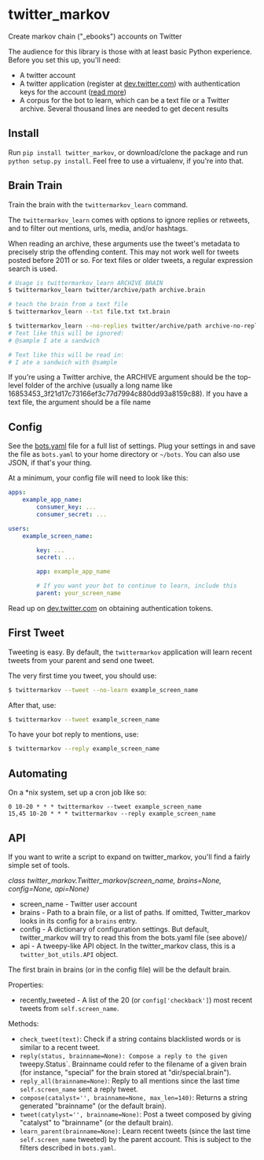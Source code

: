 twitter_markov
==============

Create markov chain ("_ebooks") accounts on Twitter

The audience for this library is those with at least basic Python experience. Before you set this up, you'll need:

* A twitter account
* A twitter application (register at [dev.twitter.com](http://dev.twitter.com)) with authentication keys for the account ([read more](https://dev.twitter.com/oauth))
* A corpus for the bot to learn, which can be a text file or a Twitter archive. Several thousand lines are needed to get decent results

## Install

Run `pip install twitter_markov`, or download/clone the package and run `python setup.py install`. Feel free to use a virtualenv, if you're into that.

## Brain Train

Train the brain with the `twittermarkov_learn` command.

The `twittermarkov_learn` comes with options to ignore replies or retweets, and to filter out mentions, urls, media, and/or hashtags.

When reading an archive, these arguments use the tweet's metadata to precisely strip the offending content. This may not work well for tweets posted before 2011 or so. For text files or older tweets, a regular expression search is used.

```bash
# Usage is twittermarkov_learn ARCHIVE BRAIN
$ twittermarkov_learn twitter/archive/path archive.brain

# teach the brain from a text file
$ twittermarkov_learn --txt file.txt txt.brain

$ twittermarkov_learn --no-replies twitter/archive/path archive-no-replies.brain
# Text like this will be ignored:
# @sample I ate a sandwich

# Text like this will be read in:
# I ate a sandwich with @sample
````

If you're using a Twitter archive, the ARCHIVE argument should be the top-level folder of the archive (usually a long name like 16853453_3f21d17c73166ef3c77d7994c880dd93a8159c88). If you have a text file, the argument should be a file name

## Config

See the [bots.yaml](https://github.com/fitnr/twitter_markov/blob/master/bots.yaml) file for a full list of settings. Plug your settings in and save the file as `bots.yaml` to your home directory  or `~/bots`. You can also use JSON, if that's your thing.

At a minimum, your config file will need to look like this:
````yaml
apps:
    example_app_name:
        consumer_key: ...
        consumer_secret: ...

users:
    example_screen_name:

        key: ...
        secret: ...

        app: example_app_name

        # If you want your bot to continue to learn, include this
        parent: your_screen_name
````

Read up on [dev.twitter.com](https://dev.twitter.com/oauth/overview) on obtaining authentication tokens.

## First Tweet

Tweeting is easy. By default, the `twittermarkov` application will learn recent tweets from your parent and send one tweet.

The very first time you tweet, you should use:

````bash
$ twittermarkov --tweet --no-learn example_screen_name
````

After that, use:

````bash
$ twittermarkov --tweet example_screen_name
````

To have your bot reply to mentions, use:

````bash
$ twittermarkov --reply example_screen_name
````

## Automating

On a *nix system, set up a cron job like so:

````
0 10-20 * * * twittermarkov --tweet example_screen_name
15,45 10-20 * * * twittermarkov --reply example_screen_name
````

## API

If you want to write a script to expand on twitter_markov, you'll find a fairly simple set of tools.

_class twitter_markov.Twitter_markov(screen_name, brains=None, config=None, api=None)_

* screen_name - Twitter user account
* brains - Path to a brain file, or a list of paths. If omitted, Twitter_markov looks in its config for a `brains` entry.
* config - A dictionary of configuration settings. But default, twitter_markov will try to read this from the bots.yaml file (see above)/
* api - A tweepy-like API object. In the twitter_markov class, this is a `twitter_bot_utils.API` object.

The first brain in brains (or in the config file) will be the default brain.

Properties:
* recently_tweeted - A list of the 20 (or `config['checkback']`) most recent tweets from `self.screen_name`.

Methods:

* `check_tweet(text)`: Check if a string contains blacklisted words or is similar to a recent tweet.
* `reply(status, brainname=None): Compose a reply to the given `tweepy.Status`. Brainname could refer to the filename of a given brain (for instance, "special" for the brain stored at "dir/special.brain").
* `reply_all(brainname=None)`: Reply to all mentions since the last time `self.screen_name` sent a reply tweet.
* `compose(catalyst='', brainname=None, max_len=140)`: Returns a string generated "brainname" (or the default brain).
* `tweet(catylyst='', brainname=None)`: Post a tweet composed by giving "catalyst" to "brainname" (or the default brain).
* `learn_parent(brainname=None)`: Learn recent tweets (since the last time `self.screen_name` tweeted) by the parent account. This is subject to the filters described in `bots.yaml`.

